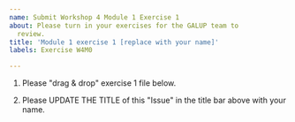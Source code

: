 ```yaml
---
name: Submit Workshop 4 Module 1 Exercise 1
about: Please turn in your exercises for the GALUP team to
  review.
title: 'Module 1 exercise 1 [replace with your name]'
labels: Exercise W4M0

---
```


1. Please "drag & drop" exercise 1 file below.

2. Please UPDATE THE TITLE of this "Issue" in the title bar above with your name.
